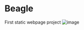 # Beagle
First static webpage project
![image](https://user-images.githubusercontent.com/43197751/211340094-cfc6c96a-77ff-4cb1-870a-0efb6850dc49.png)
